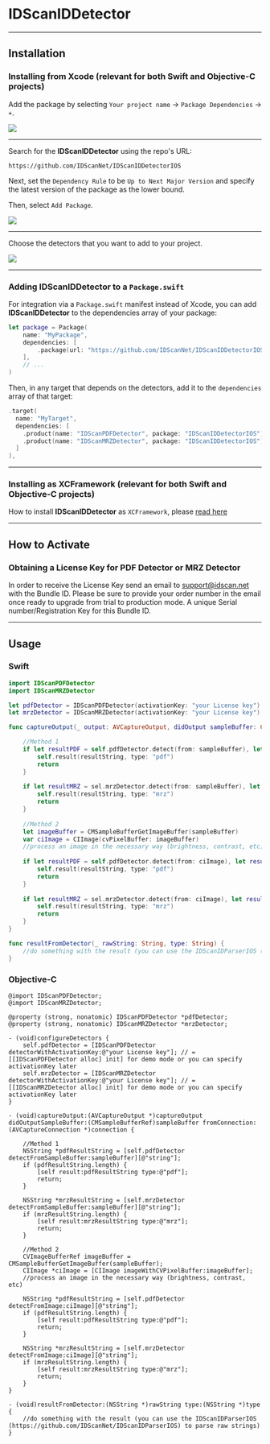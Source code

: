 # IDScanIDDetector

---

## Installation

### Installing from Xcode (relevant for both Swift and Objective-C projects)

Add the package by selecting `Your project name` → `Package Dependencies` → `+`.

<img src="Docs/resources/installing_1.png">

---

Search for the **IDScanIDDetector** using the repo's URL:
```console
https://github.com/IDScanNet/IDScanIDDetectorIOS
```

Next, set the `Dependency Rule` to be `Up to Next Major Version` and specify the latest version of the package as the lower bound.

Then, select `Add Package`.

<img src="Docs/resources/installing_2.png">

---

Choose the detectors that you want to add to your project.

<img src="Docs/resources/installing_3.png">

---

### Adding **IDScanIDDetector** to a `Package.swift`

For integration via a `Package.swift` manifest instead of Xcode, you can add **IDScanIDDetector** to the dependencies array of your package:

```swift
let package = Package(
    name: "MyPackage",
    dependencies: [
        .package(url: "https://github.com/IDScanNet/IDScanIDDetectorIOS", .upToNextMajor(from: "1.0.0"))
    ],
    // ...
)
```

Then, in any target that depends on the detectors, add it to the `dependencies` array of that target:

```swift
.target(
  name: "MyTarget",
  dependencies: [
    .product(name: "IDScanPDFDetector", package: "IDScanIDDetectorIOS"),
    .product(name: "IDScanMRZDetector", package: "IDScanIDDetectorIOS")
  ]
),
```

---

### Installing as XCFramework (relevant for both Swift and Objective-C projects)

How to install **IDScanIDDetector** as `XCFramework`, please [read here](https://github.com/IDScanNet/IDScanIDDetectorIOS/tree/master/Libs#idscaniddetector)

---

## How to Activate

### Obtaining a License Key for PDF Detector or MRZ Detector

In order to receive the License Key send an email to support@idscan.net with the Bundle ID. Please be sure to provide your order number in the email once ready to upgrade from trial to production mode. A unique Serial number/Registration Key for this Bundle ID.

---

## Usage

### Swift

```swift
import IDScanPDFDetector
import IDScanMRZDetector
```

```swift
let pdfDetector = IDScanPDFDetector(activationKey: "your License key") // = IDScanPDFDetector() for demo mode or you can specify activationKey later
let mrzDetector = IDScanMRZDetector(activationKey: "your License key") // = IDScanMRZDetector() for demo mode or you can specify activationKey later

func captureOutput(_ output: AVCaptureOutput, didOutput sampleBuffer: CMSampleBuffer, from connection: AVCaptureConnection) {

    //Method 1
    if let resultPDF = self.pdfDetector.detect(from: sampleBuffer), let resultString = resultPDF["string"] as? String {
        self.result(resultString, type: "pdf")
        return
    }
    
    if let resultMRZ = sel.mrzDetector.detect(from: sampleBuffer), let resultString = resultMRZ["string"] as? String {
        self.result(resultString, type: "mrz")
        return
    }
    
    //Method 2
    let imageBuffer = CMSampleBufferGetImageBuffer(sampleBuffer)
    var ciImage = CIImage(cvPixelBuffer: imageBuffer)
    //process an image in the necessary way (brightness, contrast, etc)
    
    if let resultPDF = self.pdfDetector.detect(from: ciImage), let resultString = resultPDF["string"] as? String {
        self.result(resultString, type: "pdf")
        return
    }
    
    if let resultMRZ = sel.mrzDetector.detect(from: ciImage), let resultString = resultMRZ["string"] as? String {
        self.result(resultString, type: "mrz")
        return
    }
}

func resultFromDetector(_ rawString: String, type: String) {
    //do something with the result (you can use the IDScanIDParserIOS (https://github.com/IDScanNet/IDScanIDParserIOS) to parse raw strings)
}
```

### Objective-C

```objc
@import IDScanPDFDetector;
@import IDScanMRZDetector;
```

```objc
@property (strong, nonatomic) IDScanPDFDetector *pdfDetector;
@property (strong, nonatomic) IDScanMRZDetector *mrzDetector;
```

```objc
- (void)configureDetectors {
    self.pdfDetector = [IDScanPDFDetector detectorWithActivationKey:@"your License key"]; // = [[IDScanPDFDetector alloc] init] for demo mode or you can specify activationKey later
    self.mrzDetector = [IDScanMRZDetector detectorWithActivationKey:@"your License key"]; // = [[IDScanMRZDetector alloc] init] for demo mode or you can specify activationKey later
}

- (void)captureOutput:(AVCaptureOutput *)captureOutput didOutputSampleBuffer:(CMSampleBufferRef)sampleBuffer fromConnection:(AVCaptureConnection *)connection {
    
    //Method 1
    NSString *pdfResultString = [self.pdfDetector detectFromSampleBuffer:sampleBuffer][@"string"];
    if (pdfResultString.length) {
        [self result:pdfResultString type:@"pdf"];
        return;
    }
    
    NSString *mrzResultString = [self.mrzDetector detectFromSampleBuffer:sampleBuffer][@"string"];
    if (mrzResultString.length) {
        [self result:mrzResultString type:@"mrz"];
        return;
    }
    
    //Method 2
    CVImageBufferRef imageBuffer = CMSampleBufferGetImageBuffer(sampleBuffer);
    CIImage *ciImage = [CIImage imageWithCVPixelBuffer:imageBuffer];
    //process an image in the necessary way (brightness, contrast, etc)
    
    NSString *pdfResultString = [self.pdfDetector detectFromImage:ciImage][@"string"];
    if (pdfResultString.length) {
        [self result:pdfResultString type:@"pdf"];
        return;
    }
    
    NSString *mrzResultString = [self.mrzDetector detectFromImage:ciImage][@"string"];
    if (mrzResultString.length) {
        [self result:mrzResultString type:@"mrz"];
        return;
    }
}

- (void)resultFromDetector:(NSString *)rawString type:(NSString *)type {
    //do something with the result (you can use the IDScanIDParserIOS (https://github.com/IDScanNet/IDScanIDParserIOS) to parse raw strings)
}
```
